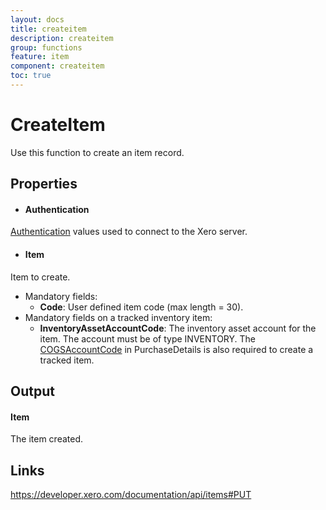 ```yaml
---
layout: docs
title: createitem
description: createitem
group: functions
feature: item
component: createitem
toc: true
---
```

CreateItem
============

Use this function to create an item record.

Properties
----------

- #### Authentication
[Authentication](../../../Common/Authentication/Index.md) values used to connect to the Xero server.
- #### Item
Item to create.
- Mandatory fields:
     - **Code**: User defined item code (max length = 30).
- Mandatory fields on a tracked inventory item:
     - **InventoryAssetAccountCode**: The inventory asset account for the item. The account must be of type INVENTORY. The [COGSAccountCode](https://developer.xero.com/documentation/api/items#COGS) in PurchaseDetails is also required to create a tracked item.


Output
-----
#### Item
The item created.

Links
-----

https://developer.xero.com/documentation/api/items#PUT
